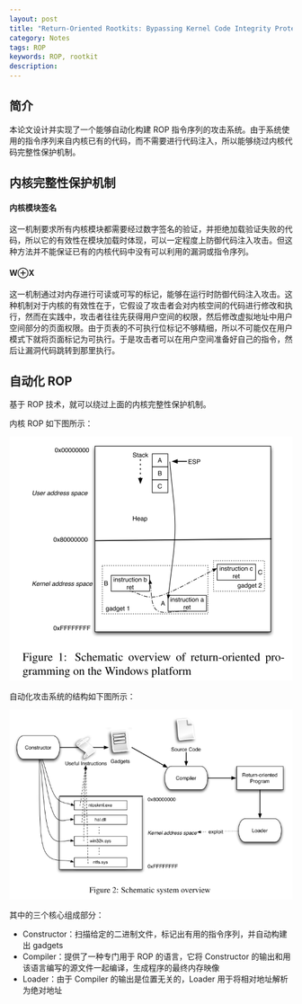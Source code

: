 ```yaml
---
layout: post
title: "Return-Oriented Rootkits: Bypassing Kernel Code Integrity Protection Mechanisms"
category: Notes
tags: ROP
keywords: ROP, rootkit
description:
---
```



## 简介
本论文设计并实现了一个能够自动化构建 ROP 指令序列的攻击系统。由于系统使用的指令序列来自内核已有的代码，而不需要进行代码注入，所以能够绕过内核代码完整性保护机制。


## 内核完整性保护机制
#### 内核模块签名
这一机制要求所有内核模块都需要经过数字签名的验证，并拒绝加载验证失败的代码，所以它的有效性在模块加载时体现，可以一定程度上防御代码注入攻击。但这种方法并不能保证已有的内核代码中没有可以利用的漏洞或指令序列。

#### W⊕X
这一机制通过对内存进行可读或可写的标记，能够在运行时防御代码注入攻击。这种机制对于内核的有效性在于，它假设了攻击者会对内核空间的代码进行修改和执行，然而在实践中，攻击者往往先获得用户空间的权限，然后修改虚拟地址中用户空间部分的页面权限。由于页表的不可执行位标记不够精细，所以不可能仅在用户模式下就将页面标记为可执行。于是攻击者可以在用户空间准备好自己的指令，然后让漏洞代码跳转到那里执行。


## 自动化 ROP
基于 ROP 技术，就可以绕过上面的内核完整性保护机制。

内核 ROP 如下图所示：

![](/post_pic/rop.png)


自动化攻击系统的结构如下图所示：

![](/post_pic/rop_overview.png)

其中的三个核心组成部分：
- Constructor：扫描给定的二进制文件，标记出有用的指令序列，并自动构建出 gadgets
- Compiler：提供了一种专门用于 ROP 的语言，它将 Constructor 的输出和用该语言编写的源文件一起编译，生成程序的最终内存映像
- Loader：由于 Compiler 的输出是位置无关的，Loader 用于将相对地址解析为绝对地址
